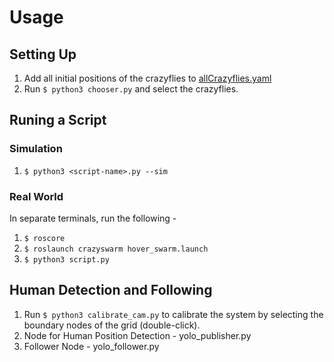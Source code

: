 # Usage

## Setting Up

1. Add all initial positions of the crazyflies to [allCrazyflies.yaml](https://github.com/Stellarator-X/crazyswarm/blob/dev_utt/ros_ws/src/crazyswarm/launch/allCrazyflies.yaml)
2. Run `$ python3 chooser.py` and select the crazyflies.

## Runing a Script

### Simulation

1. `$ python3 <script-name>.py --sim`

### Real World

In separate terminals, run the following - 
1. `$ roscore`
2. `$ roslaunch crazyswarm hover_swarm.launch`
3. `$ python3 script.py`


## Human Detection and Following

1. Run `$ python3 calibrate_cam.py` to calibrate the system by selecting the boundary nodes of the grid (double-click).
2. Node for Human Position Detection - yolo_publisher.py
3. Follower Node - yolo_follower.py
